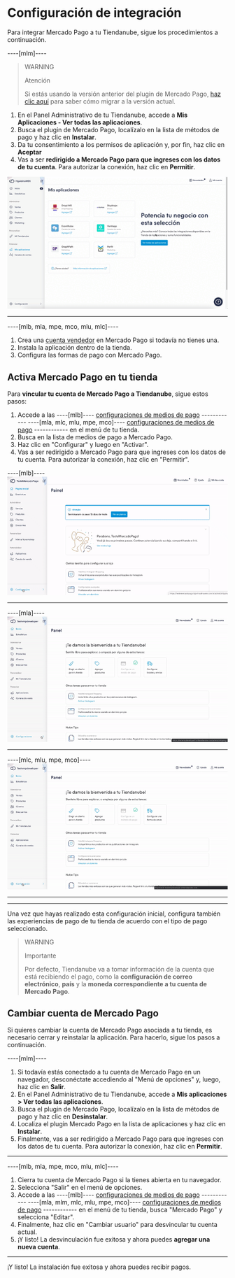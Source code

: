 # Configuración de integración
 
Para integrar Mercado Pago a tu Tiendanube, sigue los procedimientos a continuación.

----[mlm]----
> WARNING
>
> Atención
>
> Si estás usando la versión anterior del plugin de Mercado Pago, [haz clic aquí](/developers/es/docs/nuvemshop/how-tos/migration) para saber cómo migrar a la versión actual.
 
1. En el Panel Administrativo de tu Tiendanube, accede a **Mis Aplicaciones - Ver todas las aplicaciones**. 
2. Busca el plugin de Mercado Pago, localízalo en la lista de métodos de pago y haz clic en **Instalar**.
3. Da tu consentimiento a los permisos de aplicación y, por fin, haz clic en **Aceptar**
4. Vas a ser **redirigido a Mercado Pago para que ingreses con los datos de tu cuenta**. Para autorizar la conexión, haz clic en **Permitir**.

<center>

![Integration - Nuvemshop](/images/nuvemshop/plugin-mp-es.gif)

</center>

------------
----[mlb, mla, mpe, mco, mlu, mlc]----

1. Crea una [cuenta vendedor](https://www.mercadopago[FAKER][URL][DOMAIN]/activities) en Mercado Pago si todavía no tienes una.
1. Instala la aplicación dentro de la tienda.
1. Configura las formas de pago con Mercado Pago.

## Activa Mercado Pago en tu tienda

Para **vincular tu cuenta de Mercado Pago a Tiendanube**, sigue estos pasos:

1. Accede a las ----[mlb]---- [configuraciones de medios de pago](https://lojavirtualnuvem.com.br/admin/payments/) ------------ ----[mla, mlc, mlu, mpe, mco]---- [configuraciones de medios de pago](https://mitiendanube.com/admin/payments/) ------------ en el menú de tu tienda.
2. Busca en la lista de medios de pago a Mercado Pago.
3. Haz clic en "Configurar" y luego en "Activar".
4. Vas a ser redirigido a Mercado Pago para que ingreses con los datos de tu cuenta. Para autorizar la conexión, haz clic en "Permitir".

----[mlb]----
![Payments Connect - Nuvem Shop](/images/nuvemshop/nuvemshop_connect_1.gif)

------------
----[mla]----
![Payments Connect - Nuvem Shop](/images/nuvemshop/ar_tientanube_connect.gif)

------------
----[mlc, mlu, mpe, mco]----
![Payments Connect - Nuvem Shop](/images/nuvemshop/mx_tientanube_connect.gif)

------------

------------

Una vez que hayas realizado esta configuración inicial, configura también las experiencias de pago de tu tienda de acuerdo con el tipo de pago seleccionado.

> WARNING
>
> Importante
>
> Por defecto, Tiendanube va a tomar información de la cuenta que está recibiendo el pago, como la **configuración de correo electrónico**, **país** y la **moneda correspondiente a tu cuenta de Mercado Pago**.

## Cambiar cuenta de Mercado Pago

Si quieres cambiar la cuenta de Mercado Pago asociada a tu tienda, es necesario cerrar y reinstalar la aplicación. Para hacerlo, sigue los pasos a continuación.

----[mlm]----
1. Si todavía estás conectado a tu cuenta de Mercado Pago en un navegador, desconéctate accediendo al "Menú de opciones" y, luego, haz clic en **Salir**.
2. En el Panel Administrativo de tu Tiendanube, accede a **Mis aplicaciones > Ver todas las aplicaciones**. 
3. Busca el plugin de Mercado Pago, localízalo en la lista de métodos de pago y haz clic en **Desinstalar**.
4. Localiza el plugin Mercado Pago en la lista de aplicaciones y haz clic en **Instalar**.
5. Finalmente, vas a ser redirigido a Mercado Pago para que ingreses con los datos de tu cuenta. Para autorizar la conexión, haz clic en **Permitir**.

------------
----[mlb, mla, mpe, mco, mlu, mlc]----
1. Cierra tu cuenta de Mercado Pago si la tienes abierta en tu navegador.
2. Selecciona "Salir" en el menú de opciones.
3. Accede a las ----[mlb]---- [configuraciones de medios de pago](https://lojavirtualnuvem.com.br/admin/payments/) ------------ ----[mla, mlm, mlc, mlu, mpe, mco]---- [configuraciones de medios de pago](https://mitiendanube.com/admin/payments/) ------------ en el menú de tu tienda, busca "Mercado Pago" y selecciona "Editar".
4. Finalmente, haz clic en "Cambiar usuario" para desvincular tu cuenta actual.
5. ¡Y listo! La desvinculación fue exitosa y ahora puedes **agregar una nueva cuenta**.

------------

¡Y listo! La instalación fue exitosa y ahora puedes recibir pagos.